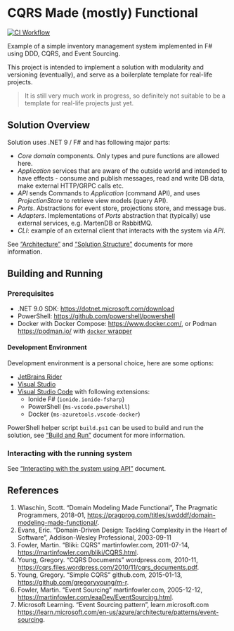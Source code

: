 # CQRS Made (mostly) Functional

[![CI Workflow](https://github.com/iblazhko/cqrs-fsharp/actions/workflows/ci-workflow.yml/badge.svg?branch=main)](https://github.com/iblazhko/cqrs-fsharp/actions/workflows/ci-workflow.yml)

Example of a simple inventory management system implemented in F# using DDD,
CQRS, and Event Sourcing.

This project is intended to implement a solution with modularity
and versioning (eventually), and serve as a boilerplate template for
real-life projects.

> It is still very much work in progress, so definitely not suitable to be
> a template for real-life projects just yet.

## Solution Overview

Solution uses .NET 9 / F# and has following major parts:

- *Core domain* components. Only types and pure functions are allowed here.
- *Application* services that are aware of the outside world and intended
  to have effects - consume and publish messages, read and write DB data,
  make external HTTP/GRPC calls etc.
- *API* sends Commands to *Application* (command API), and uses
  *ProjectionStore* to retrieve view models (query API).
- *Ports*. Abstractions for event store, projections store, and message bus.
- *Adapters*. Implementations of *Ports* abstraction that (typically) use
  external services, e.g. MartenDB or RabbitMQ.
- *CLI*: example of an external client that interacts with
  the system via *API*.

See [“Architecture”](./doc/architecture.md) and
[“Solution Structure”](./doc/solution-structure.md) documents for more
information.

## Building and Running

### Prerequisites

- .NET 9.0 SDK: <https://dotnet.microsoft.com/download>
- PowerShell: <https://github.com/powershell/powershell>
- Docker with Docker Compose: <https://www.docker.com/>,
  or Podman <https://podman.io/> with [`docker` wrapper](https://podman-desktop.io/docs/migrating-from-docker/emulating-docker-cli-with-podman)

#### Development Environment

Development environment is a personal choice, here are some options:

- [JetBrains Rider](https://www.jetbrains.com/rider/)
- [Visual Studio](https://visualstudio.microsoft.com/)
- [Visual Studio Code](https://code.visualstudio.com/) with following
  extensions:
    - Ionide F# (`ionide.ionide-fsharp`)
    - PowerShell (`ms-vscode.powershell`)
    - Docker (`ms-azuretools.vscode-docker`)

PowerShell helper script `build.ps1` can be used to build and run the solution,
see [“Build and Run”](./doc/build-and-run.md) document for more information.

### Interacting with the running system

See [“Interacting with the system using API”](./doc/cli-api.md) document.

## References

1. Wlaschin, Scott. “Domain Modeling Made Functional”, The Pragmatic Programmers,
   2018-01, <https://pragprog.com/titles/swdddf/domain-modeling-made-functional/>.
2. Evans, Eric. “Domain-Driven Design: Tackling Complexity in the Heart of Software”, Addison-Wesley Professional, 2003-09-11
3. Fowler, Martin. “Bliki: CQRS” martinfowler.com, 2011-07-14, <https://martinfowler.com/bliki/CQRS.html>.
4. Young, Gregory. “CQRS Documents” wordpress.com,
   2010-11, <https://cqrs.files.wordpress.com/2010/11/cqrs_documents.pdf>.
5. Young, Gregory. “Simple CQRS” github.com, 2015-01-13, <https://github.com/gregoryyoung/m-r>.
6. Fowler, Martin. “Event Sourcing” martinfowler.com, 2005-12-12, <https://martinfowler.com/eaaDev/EventSourcing.html>.
7. Microsoft Learning. “Event Sourcing pattern”, learn.microsoft.com <https://learn.microsoft.com/en-us/azure/architecture/patterns/event-sourcing>.

